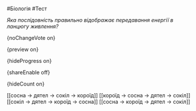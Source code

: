 #Біологія #Тест

*Яка послідовність правильно відображає передавання енергії в ланцюгу живлення?*

{noChangeVote on}

{preview on}

{hideProgress on}

{shareEnable off}

{hideCount on}

[[сосна → дятел → сокіл → короїд]]
[[короїд → сосна → дятел → сокіл]]
[[сокіл → дятел → короїд → сосна]]
[[сосна → короїд → дятел → сокіл]]
